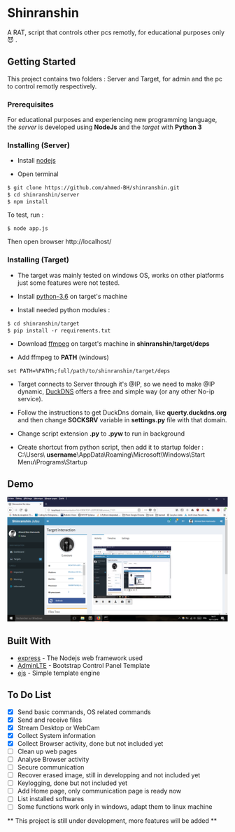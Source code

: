 # Shinranshin

A RAT, script that controls other pcs remotly, for educational purposes only  :smiling_imp: .

## Getting Started

This project contains two folders : Server and Target, for admin and the pc to control remotly respectively.

### Prerequisites

For educational purposes and experiencing new programming language, the *server* is developed using **NodeJs** and the *target* with **Python 3**

### Installing (Server)

- Install [nodejs](https://nodejs.org/en/download/)

- Open terminal

```shell
$ git clone https://github.com/ahmed-BH/shinranshin.git
$ cd shinranshin/server
$ npm install
```

To test, run :

```shell
$ node app.js
```
Then open browser http://localhost/


### Installing (Target)

- The target was mainly tested on windows OS, works on other platforms just some features were not tested.
 
- Install [python-3.6](https://www.python.org/ftp/python/3.6.4/python-3.6.4.exe) on target's machine

- Install needed python modules : 

```shell
$ cd shinranshin/target
$ pip install -r requirements.txt
```

- Download [ffmpeg](https://www.ffmpeg.org/download.html) on target's machine in **shinranshin/target/deps**

- Add ffmpeg to **PATH** (windows)

```shell
set PATH=%PATH%;full/path/to/shinranshin/target/deps 
```

- Target connects to Server through it's @IP, so we need to make @IP dynamic, [DuckDNS](https://www.duckdns.org) offers a free and simple way (or any other No-ip service).

- Follow the instructions to get DuckDns domain, like **querty.duckdns.org** and then change **SOCKSRV** variable in **settings.py** file with that domain.

- Change script extension **.py** to **.pyw** to run in background

- Create shortcut from python script, then add it to startup folder : C:\Users\ **username**\AppData\Roaming\Microsoft\Windows\Start Menu\Programs\Startup


## Demo

[![demo](scrot/dash.PNG?raw=true "demo")](https://vimeo.com/301485531)


## Built With

* [express](http://expressjs.com) - The Nodejs web framework used
* [AdminLTE](https://adminlte.io/) - Bootstrap Control Panel Template
* [ejs](http://ejs.co/) - Simple template engine

## To Do List 

- [x] Send basic commands, OS related commands
- [x] Send and receive files
- [x] Stream Desktop or WebCam 
- [x] Collect System information
- [x] Collect Browser activity, done but not included yet
- [ ] Clean up web pages
- [ ] Analyse Browser activity
- [ ] Secure communication
- [ ] Recover erased image, still in developping and not included yet
- [ ] Keylogging, done but not included yet
- [ ] Add Home page, only communication page is ready now
- [ ] List installed softwares
- [ ] Some functions work only in windows, adapt them to linux machine

** This project is still under development, more features will be added **



